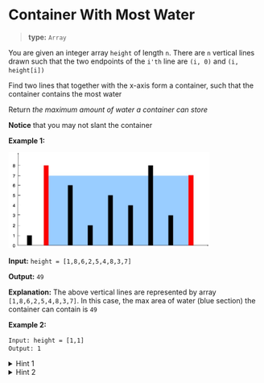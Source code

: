 # Container With Most Water

> __type:__ `Array`

You are given an integer array `height` of length `n`. There are `n` vertical lines drawn such that the two endpoints of the `i'th` line are `(i, 0)` and `(i, height[i])`

Find two lines that together with the x-axis form a container, such that the container contains the most water

Return _the maximum amount of water a container can store_

__Notice__ that you may not slant the container

__Example 1:__

<img width=400 src="./assets/question_11.jpg" />

__Input:__ `height = [1,8,6,2,5,4,8,3,7]`

__Output:__ `49`

__Explanation:__ The above vertical lines are represented by array `[1,8,6,2,5,4,8,3,7]`. In this case, the max area of water (blue section) the container can contain is `49`

__Example 2:__

```
Input: height = [1,1]
Output: 1
```

<details>

<summary>Hint 1</summary>

The aim is to maximize the area formed between the vertical lines. The area of any container is calculated using the shorter line as length and the distance between the lines as the width of the rectangle

`Area = length of shorter vertical line * distance between lines`

We can definitely get the maximum width container as the outermost lines have the maximum distance between them. However, this container __might not be the maximum in size__ as one of the vertical lines of
this container could be really short

Contemplate this example:
```
[3, 9, 3, 4, 7, 2, 12, 6]
```

<img width=400 src="./assets/hint_water_trap_1.png" />
<br />
<img width=400 src="./assets/hint_water_trap_2.png" />

</details>

<details>

<summary>Hint 2</summary>

Start with the maximum width container and go to a shorter width container if there is a vertical line longer than the current containers shorter line. This way we are compromising on the width but we are looking forward to a longer length container

</details>
